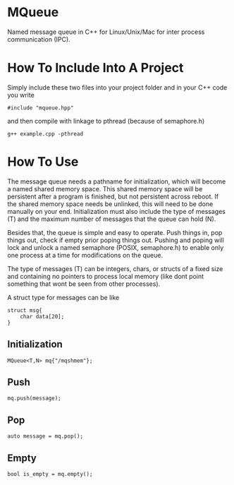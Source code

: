 # MQueue
Named message queue in C++ for Linux/Unix/Mac for inter process communication (IPC).

# How To Include Into A Project
Simply include these two files into your project folder and in your C++ code you write

```
#include "mqueue.hpp"
```
and then compile with linkage to pthread (because of semaphore.h)

```
g++ example.cpp -pthread
```

# How To Use
The message queue needs a pathname for initialization, which will become a named shared memory space. This shared memory space will be persistent after a program is finished, but not persistent across reboot. If the shared memory space needs be unlinked, this will need to be done manually on your end.
Initialization must also include the type of messages (T) and the maximum number of messages that the queue can hold (N).

Besides that, the queue is simple and easy to operate. Push things in, pop things out, check if empty prior poping things out. Pushing and poping will lock and unlock a named semaphore (POSIX, semaphore.h) to enable only one process at a time for modifications on the queue.

The type of messages (T) can be integers, chars, or structs of a fixed size and containing no pointers to process local memory (like dont point something that wont be seen from other processes).

A struct type for messages can be like

```
struct msg{
    char data[20];
}
```

## Initialization
```
MQueue<T,N> mq{"/mqshmem"};
```

## Push
```
mq.push(message);
```

## Pop
```
auto message = mq.pop();
```

## Empty
```
bool is_empty = mq.empty();
```


